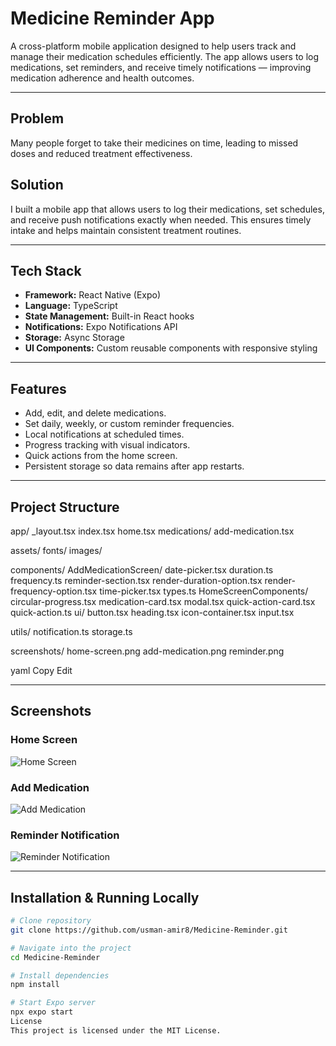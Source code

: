 # Medicine Reminder App

A cross-platform mobile application designed to help users track and manage their medication schedules efficiently. The app allows users to log medications, set reminders, and receive timely notifications — improving medication adherence and health outcomes.

---

## Problem
Many people forget to take their medicines on time, leading to missed doses and reduced treatment effectiveness.

## Solution
I built a mobile app that allows users to log their medications, set schedules, and receive push notifications exactly when needed. This ensures timely intake and helps maintain consistent treatment routines.

---

## Tech Stack
- **Framework:** React Native (Expo)
- **Language:** TypeScript
- **State Management:** Built-in React hooks
- **Notifications:** Expo Notifications API
- **Storage:** Async Storage
- **UI Components:** Custom reusable components with responsive styling

---

## Features
- Add, edit, and delete medications.
- Set daily, weekly, or custom reminder frequencies.
- Local notifications at scheduled times.
- Progress tracking with visual indicators.
- Quick actions from the home screen.
- Persistent storage so data remains after app restarts.

---

## Project Structure
app/
_layout.tsx
index.tsx
home.tsx
medications/
add-medication.tsx

assets/
fonts/
images/

components/
AddMedicationScreen/
date-picker.tsx
duration.ts
frequency.ts
reminder-section.tsx
render-duration-option.tsx
render-frequency-option.tsx
time-picker.tsx
types.ts
HomeScreenComponents/
circular-progress.tsx
medication-card.tsx
modal.tsx
quick-action-card.tsx
quick-action.ts
ui/
button.tsx
heading.tsx
icon-container.tsx
input.tsx

utils/
notification.ts
storage.ts

screenshots/
home-screen.png
add-medication.png
reminder.png

yaml
Copy
Edit

---

## Screenshots

### Home Screen
![Home Screen](https://github.com/usman-amir8/Medicine-Reminder/blob/main/screenshots/home-screen.png?raw=true)

### Add Medication
![Add Medication](https://github.com/usman-amir8/Medicine-Reminder/blob/main/screenshots/add-medication.png?raw=true)

### Reminder Notification
![Reminder Notification](https://github.com/usman-amir8/Medicine-Reminder/blob/main/screenshots/reminder.png?raw=true)

---

## Installation & Running Locally
```bash
# Clone repository
git clone https://github.com/usman-amir8/Medicine-Reminder.git

# Navigate into the project
cd Medicine-Reminder

# Install dependencies
npm install

# Start Expo server
npx expo start
License
This project is licensed under the MIT License.
